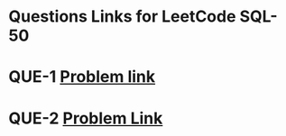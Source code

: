 # Questions Links for LeetCode SQL-50

# QUE-1 [Problem link](https://leetcode.com/problems/find-customer-referee/description/?envType=study-plan-v2&envId=top-sql-50)

# QUE-2 [Problem Link](https://leetcode.com/problems/recyclable-and-low-fat-products/description/?envType=study-plan-v2&envId=top-sql-50)
